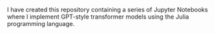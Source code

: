 I have created this repository containing a series of Jupyter Notebooks where I implement GPT-style transformer models using the Julia programming language.

